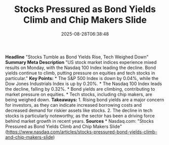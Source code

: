 ﻿---
title: "Stocks Pressured as Bond Yields Climb and Chip Makers Slide"
date: "2025-08-28T06:38:48"
category: "Markets"
summary: ""
slug: "stocks pressured as bond yields climb and chip makers slide"
source_urls:
  - "https://www.nasdaq.com/articles/stocks-pressured-bond-yields-climb-and-chip-makers-slide"
seo:
  title: "Stocks Pressured as Bond Yields Climb and Chip Makers Slide | Hash n Hedge"
  description: ""
  keywords: ["news", "markets", "brief"]
---
**Headline** "Stocks Tumble as Bond Yields Rise, Tech Weighed Down"  **Summary Meta Description** "US stock market indices experience mixed results on Monday, with the Nasdaq 100 Index leading the decline. Bond yields continue to climb, putting pressure on equities and tech stocks in particular."  **Key Points:**  * The S&P 500 Index is down by 0.04%, while the Dow Jones Industrials Index is up by 0.20%. * The Nasdaq 100 Index leads the decline, falling by 0.32%. * Bond yields are climbing, contributing to market pressure on equities. * Tech stocks, including chip makers, are being weighed down.  **Takeaways:**  1. Rising bond yields are a major concern for investors, as they can indicate increased borrowing costs and decreased demand for riskier assets like stocks. 2. The decline in tech stocks is particularly noteworthy, as the sector has been a driving force behind market growth in recent years.  **Sources** * Nasdaq.com: "Stocks Pressured as Bond Yields Climb and Chip Makers Slide" (https://www.nasdaq.com/articles/stocks-pressured-bond-yields-climb-and-chip-makers-slide) 
